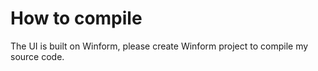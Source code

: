 # How to compile
The UI is built on Winform, please create Winform project to compile my source code.
